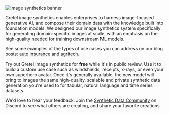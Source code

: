 ![image synthetics banner](https://blueprints.gretel.cloud/use_cases/images/image-synthetics-hero.png "Image Synthetics Banner")

Gretel image synthetics enables enterprises to harness image-focused generative AI, and compose their domain data with the knowledge built into foundation models. We designed our image synthetics system specifically for generating domain-specific images at scale, with an emphasis on the high-quality needed for training downstream ML models.

See some examples of the types of use cases you can address on our blog posts: [auto insurance](https://gretel.ai/blog/bringing-ai-generated-images-to-enterprise-use-cases) and [agritech](https://gretel.ai/blog/synthetic-image-models-for-smart-agriculture). 

Try out Gretel image synthetics for **free** while it's in public review. Use it to build a custom use case such as windshields, receipts, x-rays, or even your own superhero avatar. Once it's generally available, the new model will bring to images the same high-quality, scalable and private synthetic data generation you're used to for tabular, natural language and time series datasets. 

We'd love to hear your feedback. Join the [Synthetic Data Community](https://grtl.ai/discord) on Discord to see what others are creating, and share your favorite creations.